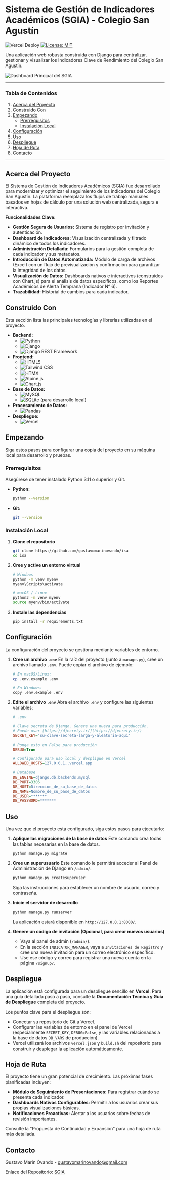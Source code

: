 # Sistema de Gestión de Indicadores Académicos (SGIA) - Colegio San Agustín

![Vercel Deploy](https://deploy-badge.vercel.app/vercel/reactions-demo) [![License: MIT](https://img.shields.io/badge/License-MIT-yellow.svg)](https://opensource.org/licenses/MIT)

Una aplicación web robusta construida con Django para centralizar, gestionar y visualizar los Indicadores Clave de Rendimiento del Colegio San Agustín.

![Dashboard Principal del SGIA](https://i.ibb.co/b5FWfbBM/fig-main-dashboard.png)

---

### Tabla de Contenidos

1.  [Acerca del Proyecto](#acerca-del-proyecto)
2.  [Construido Con](#construido-con)
3.  [Empezando](#empezando)
    * [Prerrequisitos](#prerrequisitos)
    * [Instalación Local](#instalación-local)
4.  [Configuración](#configuración)
5.  [Uso](#uso)
6.  [Despliegue](#despliegue)
7.  [Hoja de Ruta](#hoja-de-ruta)
8.  [Contacto](#contacto)

---

## Acerca del Proyecto

El Sistema de Gestión de Indicadores Académicos (SGIA) fue desarrollado para modernizar y optimizar el seguimiento de los indicadores del Colegio San Agustín. La plataforma reemplaza los flujos de trabajo manuales basados en hojas de cálculo por una solución web centralizada, segura e interactiva.

**Funcionalidades Clave:**
* **Gestión Segura de Usuarios:** Sistema de registro por invitación y autenticación.
* **Dashboard de Indicadores:** Visualización centralizada y filtrado dinámico de todos los indicadores.
* **Administración Detallada:** Formularios para la gestión completa de cada indicador y sus metadatos.
* **Introducción de Datos Automatizada:** Módulo de carga de archivos (Excel) con un flujo de previsualización y confirmación para garantizar la integridad de los datos.
* **Visualización de Datos:** Dashboards nativos e interactivos (construidos con Chart.js) para el análisis de datos específicos, como los Reportes Académicos de Alerta Temprana (Indicador N° 6).
* **Trazabilidad:** Historial de cambios para cada indicador.

## Construido Con

Esta sección lista las principales tecnologías y librerías utilizadas en el proyecto.

* **Backend:**
    * ![Python](https://img.shields.io/badge/Python-3.11+-blue?style=flat-square&logo=python&logoColor=white)
    * ![Django](https://img.shields.io/badge/Django-5.x-092E20?style=flat-square&logo=django&logoColor=white)
    * ![Django REST Framework](https://img.shields.io/badge/DRF-3.14+-A30000?style=flat-square&logo=django)
* **Frontend:**
    * ![HTML5](https://img.shields.io/badge/HTML5-E34F26?style=flat-square&logo=html5&logoColor=white)
    * ![Tailwind CSS](https://img.shields.io/badge/Tailwind_CSS-38B2AC?style=flat-square&logo=tailwind-css&logoColor=white)
    * ![HTMX](https://img.shields.io/badge/HTMX-3498DB?style=flat-square)
    * ![Alpine.js](https://img.shields.io/badge/Alpine.js-8BC0D0?style=flat-square&logo=alpine.js&logoColor=black)
    * ![Chart.js](https://img.shields.io/badge/Chart.js-FF6384?style=flat-square&logo=chart.js&logoColor=white)
* **Base de Datos:**
    * ![MySQL](https://img.shields.io/badge/MySQL-4479A1?style=flat-square&logo=mysql&logoColor=white)
    * ![SQLite](https://img.shields.io/badge/SQLite-003B57?style=flat-square&logo=sqlite&logoColor=white) (para desarrollo local)
* **Procesamiento de Datos:**
    * ![Pandas](https://img.shields.io/badge/Pandas-150458?style=flat-square&logo=pandas&logoColor=white)
* **Despliegue:**
    * ![Vercel](https://img.shields.io/badge/Vercel-000000?style=flat-square&logo=vercel&logoColor=white)

## Empezando

Siga estos pasos para configurar una copia del proyecto en su máquina local para desarrollo y pruebas.

### Prerrequisitos

Asegúrese de tener instalado Python 3.11 o superior y Git.

* **Python:**
    ```sh
    python --version
    ```
* **Git:**
    ```sh
    git --version
    ```

### Instalación Local

1.  **Clone el repositorio**
    ```sh
    git clone https://github.com/gustavomarinovando/isa
    cd isa
    ```
2.  **Cree y active un entorno virtual**
    ```sh
    # Windows
    python -m venv myenv
    myenv\Scripts\activate

    # macOS / Linux
    python3 -m venv myenv
    source myenv/bin/activate
    ```
3.  **Instale las dependencias**
    ```sh
    pip install -r requirements.txt
    ```

## Configuración

La configuración del proyecto se gestiona mediante variables de entorno.

1.  **Cree un archivo `.env`**
    En la raíz del proyecto (junto a `manage.py`), cree un archivo llamado `.env`. Puede copiar el archivo de ejemplo:
    ```sh
    # En macOS/Linux:
    cp .env.example .env

    # En Windows:
    copy .env.example .env
    ```
2.  **Edite el archivo `.env`**
    Abra el archivo `.env` y configure las siguientes variables:

    ```ini
    # .env
    
    # Clave secreta de Django. Genere una nueva para producción.
    # Puede usar [https://djecrety.ir/](https://djecrety.ir/)
    SECRET_KEY='su-clave-secreta-larga-y-aleatoria-aqui'
    
    # Ponga esto en False para producción
    DEBUG=True

    # Configurado para uso local y despligue en Vercel 
    ALLOWED_HOSTS=127.0.0.1,.vercel.app

    # Database 
    DB_ENGINE=django.db.backends.mysql
    DB_PORT=3306
    DB_HOST=Direccion_de_su_base_de_datos
    DB_NAME=Nombre_de_su_base_de_datos
    DB_USER=*******
    DB_PASSWORD=*******
    ```

## Uso

Una vez que el proyecto está configurado, siga estos pasos para ejecutarlo:

1.  **Aplique las migraciones de la base de datos**
    Este comando crea todas las tablas necesarias en la base de datos.
    ```sh
    python manage.py migrate
    ```

2.  **Cree un superusuario**
    Este comando le permitirá acceder al Panel de Administración de Django en `/admin/`.
    ```sh
    python manage.py createsuperuser
    ```
    Siga las instrucciones para establecer un nombre de usuario, correo y contraseña.

3.  **Inicie el servidor de desarrollo**
    ```sh
    python manage.py runserver
    ```
    La aplicación estará disponible en `http://127.0.0.1:8000/`.

4.  **Genere un código de invitación (Opcional, para crear nuevos usuarios)**
    * Vaya al panel de admin (`/admin/`).
    * En la sección `INDICATOR_MANAGER`, vaya a `Invitaciones de Registro` y cree una nueva invitación para un correo electrónico específico.
    * Use ese código y correo para registrar una nueva cuenta en la página `/signup/`.

## Despliegue

La aplicación está configurada para un despliegue sencillo en **Vercel**. Para una guía detallada paso a paso, consulte la **Documentación Técnica y Guía de Despliegue** completa del proyecto.

Los puntos clave para el despliegue son:
* Conectar su repositorio de Git a Vercel.
* Configurar las variables de entorno en el panel de Vercel (especialmente `SECRET_KEY`, `DEBUG=False`, y las variables relacionadas a la base de datos `DB_VARS` de producción).
* Vercel utilizará los archivos `vercel.json` y `build.sh` del repositorio para construir y desplegar la aplicación automáticamente.

## Hoja de Ruta

El proyecto tiene un gran potencial de crecimiento. Las próximas fases planificadas incluyen:

* **Módulo de Seguimiento de Presentaciones:** Para registrar cuándo se presenta cada indicador.
* **Dashboards Nativos Configurables:** Permitir a los usuarios crear sus propias visualizaciones básicas.
* **Notificaciones Proactivas:** Alertar a los usuarios sobre fechas de revisión importantes.

Consulte la "Propuesta de Continuidad y Expansión" para una hoja de ruta más detallada.

## Contacto

Gustavo Marin Ovando - gustavomarinovando@gmail.com

Enlace del Repositorio: [SGIA](https://github.com/gustavomarinovando/isa)
